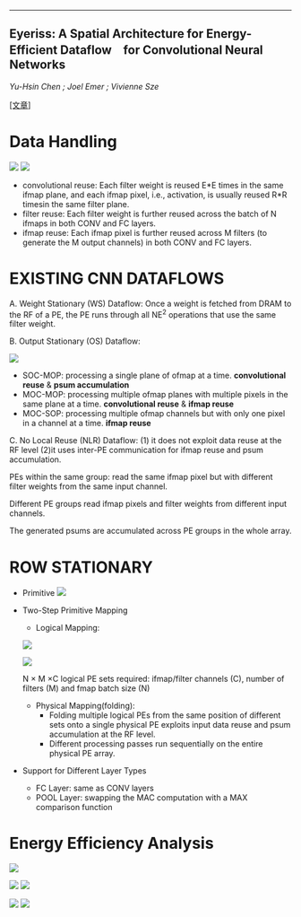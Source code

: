 -----
Eyeriss: A Spatial Architecture for Energy-Efficient Dataflow　for Convolutional Neural Networks
-----
*Yu-Hsin Chen ; Joel Emer ; Vivienne Sze*

[[文章]](https://ieeexplore.ieee.org/document/7551407)
# Data Handling
![](https://github.com/PGTKi/ReferencePapersCollecting/blob/master/StudyNotes/xs/pictures/Eyeriss1Equation%20Computation%20of%20a%20CNN%20layer.PNG)
![](https://github.com/PGTKi/ReferencePapersCollecting/raw/master/StudyNotes/xs/pictures/Eyeriss1Computation%20of%20a%20CNN%20layer.PNG)
- convolutional reuse: Each filter weight is reused E\*E times in the same ifmap plane, and each ifmap pixel, i.e., activation, is usually reused R\*R timesin the same filter plane.
- filter reuse: Each filter weight is further reused across the batch of N ifmaps in both CONV and FC layers.
- ifmap reuse: Each ifmap pixel is further reused across M filters (to generate the M output channels) in both CONV and FC layers.

# EXISTING CNN DATAFLOWS
  A. Weight Stationary (WS) Dataflow:
  Once a weight is fetched from DRAM to the RF of a PE, the PE runs through all NE<sup>2</sup> operations that use the same filter weight.
  
  B. Output Stationary (OS) Dataflow: 
  
  ![](https://github.com/PGTKi/ReferencePapersCollecting/blob/master/StudyNotes/xs/pictures/Eyeriss-%20OS%20dataflow%20variants.PNG)
  
  - SOC-MOP: processing a single plane of ofmap at a time.  **convolutional reuse** & **psum accumulation**
  - MOC-MOP: processing multiple ofmap planes with multiple pixels in the same plane at a time. **convolutional reuse** & **ifmap reuse**
  - MOC-SOP: processing multiple ofmap channels but with only one pixel in a channel at a time. **ifmap reuse**
  
  C. No Local Reuse (NLR) Dataflow:
    (1) it does not exploit data reuse at the RF level
    (2)it uses inter-PE communication for ifmap reuse and psum accumulation.

  PEs within the same group: read the same ifmap pixel but with different filter weights from the same input channel. 
  
  Different PE groups read ifmap pixels and filter weights from different input channels. 
  
  The generated psums are accumulated across PE groups in the whole array.
    
# ROW STATIONARY
- Primitive
![](https://github.com/PGTKi/ReferencePapersCollecting/blob/master/StudyNotes/xs/pictures/Eyeriss1-D%20convolution%20primitive%20in%20a%20PE.PNG)

- Two-Step Primitive Mapping
  - Logical Mapping:
  
  ![](https://github.com/PGTKi/ReferencePapersCollecting/blob/master/StudyNotes/xs/pictures/Eyeriss2-D%20convolution.PNG)
  
  ![](https://github.com/PGTKi/ReferencePapersCollecting/blob/master/StudyNotes/xs/pictures/Eyeriss-Shape%20Parameter.PNG)
  
  N × M ×C logical PE sets required: ifmap/filter channels (C), number of filters (M) and fmap batch size (N)
  
  - Physical Mapping(folding): 
    - Folding multiple logical PEs from the same position of different sets onto a single physical PE exploits input data reuse and psum accumulation at the RF level.
    - Different processing passes run sequentially on the entire physical PE array.
- Support for Different Layer Types
  - FC Layer: same as CONV layers
  - POOL Layer: swapping the MAC computation with a MAX comparison function
  
# Energy Efficiency Analysis
![](https://github.com/PGTKi/ReferencePapersCollecting/blob/master/StudyNotes/xs/pictures/Eyeriss-%20ENERGY%20COST%20Relative.PNG)

![](https://github.com/PGTKi/ReferencePapersCollecting/blob/master/StudyNotes/xs/pictures/Eyeriss-%20reuse%20ifmps%20filter.PNG)
![](https://github.com/PGTKi/ReferencePapersCollecting/blob/master/StudyNotes/xs/pictures/Eyeriss-%20Input%20Data%20Access%20Energy%20Cost.PNG)

![](https://github.com/PGTKi/ReferencePapersCollecting/blob/master/StudyNotes/xs/pictures/Eyeriss-%20psum%20accumulation.PNG)
![](https://github.com/PGTKi/ReferencePapersCollecting/blob/master/StudyNotes/xs/pictures/Eyeriss-%20Psum%20Accumulation%20Energy%20Cost.PNG)
  
  

